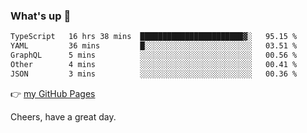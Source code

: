 ### What's up 👋

<!--START_SECTION:waka-->

```txt
TypeScript   16 hrs 38 mins  ███████████████████████▓░   95.15 %
YAML         36 mins         █░░░░░░░░░░░░░░░░░░░░░░░░   03.51 %
GraphQL      5 mins          ░░░░░░░░░░░░░░░░░░░░░░░░░   00.56 %
Other        4 mins          ░░░░░░░░░░░░░░░░░░░░░░░░░   00.41 %
JSON         3 mins          ░░░░░░░░░░░░░░░░░░░░░░░░░   00.36 %
```

<!--END_SECTION:waka-->

👉 [my GitHub Pages](https://ykzhukian.github.io)

Cheers, have a great day.

